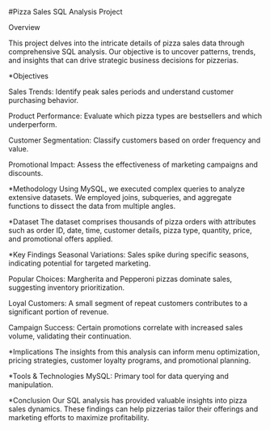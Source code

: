 #Pizza Sales SQL Analysis Project

Overview

 This project delves into the intricate details of pizza sales data through comprehensive SQL analysis. Our objective is to uncover patterns, trends, and 
 insights that can drive strategic business decisions for pizzerias.

*Objectives

 Sales Trends: 
 Identify peak sales periods and understand customer purchasing behavior.

 Product Performance: 
 Evaluate which pizza types are bestsellers and which underperform.

 Customer Segmentation: 
 Classify customers based on order frequency and value.

 Promotional Impact:
 Assess the effectiveness of marketing campaigns and discounts.

*Methodology
 Using MySQL, we executed complex queries to analyze extensive datasets. We employed joins, subqueries, and aggregate functions to dissect the data from 
 multiple angles.

*Dataset
 The dataset comprises thousands of pizza orders with attributes such as order ID, date, time, customer details, pizza type, quantity, price, and 
 promotional offers applied.

*Key Findings
 Seasonal Variations: 
 Sales spike during specific seasons, indicating potential for targeted marketing.

 Popular Choices:
 Margherita and Pepperoni pizzas dominate sales, suggesting inventory prioritization.

 Loyal Customers: 
 A small segment of repeat customers contributes to a significant portion of revenue.

 Campaign Success: 
 Certain promotions correlate with increased sales volume, validating their continuation.

*Implications
   The insights from this analysis can inform menu optimization, pricing strategies, customer loyalty programs, and promotional planning.

*Tools & Technologies
    MySQL: Primary tool for data querying and manipulation.


*Conclusion
  Our SQL analysis has provided valuable insights into pizza sales dynamics. These findings can help pizzerias tailor their offerings and marketing efforts 
  to maximize profitability.
